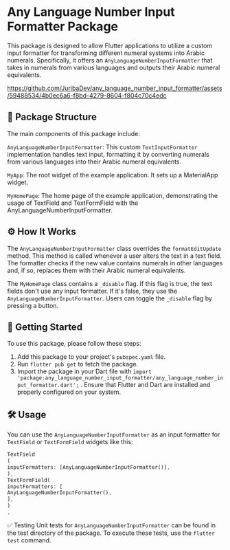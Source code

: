 # Any Language Number Input Formatter Package

This package is designed to allow Flutter applications to utilize a custom input formatter for
transforming different numeral systems into Arabic numerals. Specifically, it offers
an `AnyLanguageNumberInputFormatter` that takes in numerals from various languages and outputs their
Arabic numeral equivalents.

https://github.com/JuribaDev/any_language_number_input_formatter/assets/59488534/4b0ec6a6-f8bd-4279-8604-f804c70c4edc

## 📁 Package Structure

The main components of this package include:

`AnyLanguageNumberInputFormatter`: This custom `TextInputFormatter` implementation handles text
input, formatting it by converting numerals from various languages into their Arabic numeral
equivalents.

`MyApp`: The root widget of the example application. It sets up a MaterialApp widget.

`MyHomePage`: The home page of the example application, demonstrating the usage of TextField and
TextFormField with the AnyLanguageNumberInputFormatter.

## ⚙️ How It Works

The `AnyLanguageNumberInputFormatter` class overrides the `formatEditUpdate` method. This method is
called whenever a user alters the text in a text field. The formatter checks if the new value
contains numerals in other languages and, if so, replaces them with their Arabic numeral
equivalents.

The `MyHomePage` class contains a `_disable` flag. If this flag is true, the text fields don't use
any input formatter. If it's false, they use the `AnyLanguageNumberInputFormatter`. Users can toggle
the `_disable` flag by pressing a button.

## 🚀 Getting Started

To use this package, please follow these steps:

1. Add this package to your project's `pubspec.yaml` file.
2. Run `flutter pub get` to fetch the package.
3. Import the package in your Dart file
   with `import 'package:any_language_number_input_formatter/any_language_number_input_formatter.dart';`
   .
   Ensure that Flutter and Dart are installed and properly configured on your system.

## 🛠️ Usage

You can use the `AnyLanguageNumberInputFormatter` as an input formatter for `TextField`
or `TextFormField` widgets like this:

```dart
TextField
(
inputFormatters: [AnyLanguageNumberInputFormatter()],
),
TextFormField(
inputFormatters: [
AnyLanguageNumberInputFormatter(),
],
)
,
```

✅ Testing
Unit tests for `AnyLanguageNumberInputFormatter` can be found in the test directory of the package.
To execute these tests, use the `flutter test` command.
